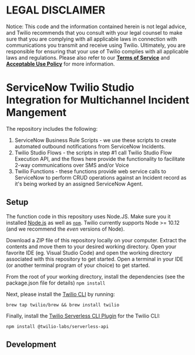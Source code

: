 # LEGAL DISCLAIMER

Notice: This code and the information contained herein is not legal advice, and Twilio recommends that you consult with your legal counsel to make sure that you are complying with all applicable laws in connection with communications you transmit and receive using Twilio. Ultimately, you are responsible for ensuring that your use of Twilio complies with all applicable laws and regulations. Please also refer to our [**Terms of Service**](https://www.twilio.com/legal/tos>) and [**Acceptable Use Policy**](https://www.twilio.com/legal/aup) for more information.

# ServiceNow Twilio Studio Integration for Multichannel Incident Mangement

The repository includes the following:

1. ServiceNow Business Rule Scripts - we use these scripts to create automated outbound notifications from ServiceNow Incidents.
2. Twilio Studio Flows - the scripts in step #1 call Twilio Studio Flow Execution API, and the flows here provide the functionality to facilitate 2-way communications over SMS and/or Voice
3. Twilio Functions - these functions provide web service calls to ServiceNow to perform CRUD operations against an Incident record as it's being worked by an assigned ServiceNow Agent.

## Setup

The function code in this repository uses Node.JS. Make sure you it installed [Node.js](https://nodejs.org) as well as [`npm`](https://npmjs.com). Twilio currently supports Node >= 10.12 (and we recommend the _even_ versions of Node).

Download a ZIP file of this repository locally on your computer. Extract the contents and move them to your desired working directory. Open your favorite IDE (eg. Visual Studio Code) and open the working directory associated with this repository to get started. Open a terminal in your IDE (or another terminal program of your choice) to get started.

From the root of your working directory, install the dependencies (see the package.json file for details)
```npm install```

Next, please install the [Twilio CLI](https://www.twilio.com/docs/twilio-cli/quickstart) by running:

```brew tap twilio/brew && brew install twilio```

Finally, install the [Twilio Serverless CLI Plugin](https://www.twilio.com/docs/labs/serverless-toolkit) for the Twilio CLI:

```npm install @twilio-labs/serverless-api```

## Development

